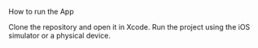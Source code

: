 How to run the App

Clone the repository and open it in Xcode.
Run the project using the iOS simulator or a physical device.
